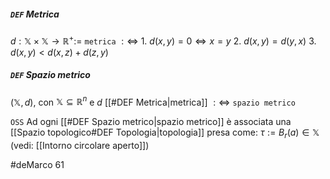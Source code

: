#####  `DEF` Metrica
$d: \mathbb{X}\times\mathbb{X} \rightarrow \mathbb{R}^+ :=$ `metrica` $:\Leftrightarrow$
    1. $d(x, y) = 0 \iff x = y$
    2. $d(x, y) = d(y, x)$
    3. $d(x, y) < d(x, z) + d(z, y)$

##### `DEF` Spazio metrico
$(\mathbb{X}, d)$, con $\mathbb{X} \subseteq \mathbb{R}^n$ e $d$ [[#DEF Metrica|metrica]] $:\Leftrightarrow$ `spazio metrico`

`OSS` Ad ogni [[#DEF Spazio metrico|spazio metrico]] è associata una [[Spazio topologico#DEF Topologia|topologia]] presa come:
$\tau := {B_r(a) \in \mathbb{X}}$ (vedi: [[Intorno circolare aperto]])


#deMarco 61